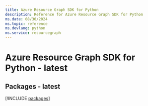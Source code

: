 ```yaml
---
title: Azure Resource Graph SDK for Python
description: Reference for Azure Resource Graph SDK for Python
ms.date: 08/30/2024
ms.topic: reference
ms.devlang: python
ms.service: resourcegraph
---
```

# Azure Resource Graph SDK for Python - latest
## Packages - latest
[!INCLUDE [packages](resource-graph-index.md)]